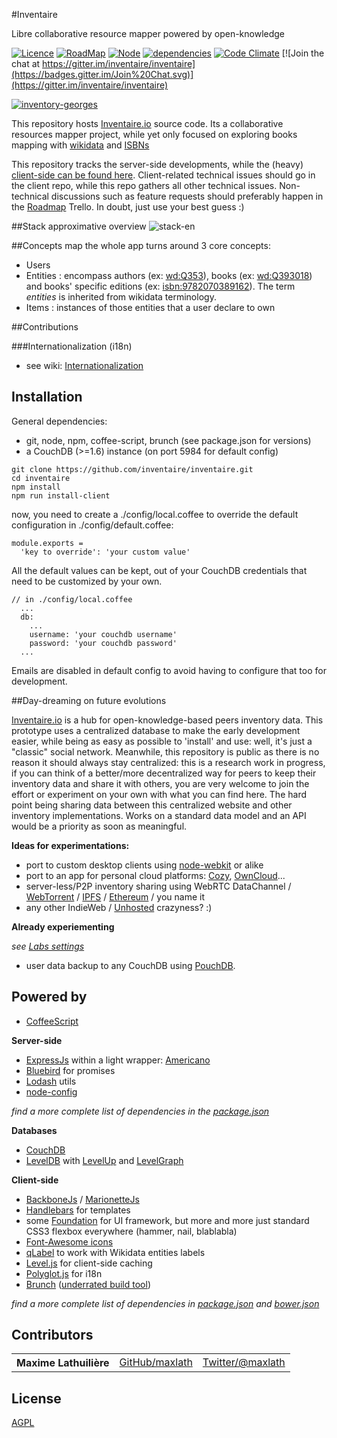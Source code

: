 #Inventaire

Libre collaborative resource mapper powered by open-knowledge

[![Licence](https://img.shields.io/badge/licence-AGPL3-blue.svg)](http://www.gnu.org/licenses/agpl-3.0.html)
[![RoadMap](https://img.shields.io/badge/roadmap-contributive-blue.svg)](https://trello.com/b/0lKcsZDj/inventaire-roadmap)
[![Node](https://img.shields.io/badge/node-v4.2.x-brightgreen.svg)](http://nodejs.org)
[![dependencies](https://david-dm.org/inventaire/inventaire.svg)](https://david-dm.org/inventaire/inventaire)
[![Code Climate](https://codeclimate.com/github/inventaire/inventaire/badges/gpa.svg)](https://codeclimate.com/github/inventaire/inventaire)
[![Join the chat at https://gitter.im/inventaire/inventaire](https://badges.gitter.im/Join%20Chat.svg)](https://gitter.im/inventaire/inventaire)

[![inventory-georges](http://profile.maxlath.eu/slides/backbone-meetup/img/inventory-georges.png)](https://inventaire.io)

This repository hosts [Inventaire.io](https://inventaire.io) source code. Its a collaborative resources mapper project, while yet only focused on exploring books mapping with [wikidata](https://wikidata.org/) and [ISBNs](https://en.wikipedia.org/wiki/International_Standard_Book_Number)

This repository tracks the server-side developments, while the (heavy) [client-side can be found here](https://github.com/inventaire/inventaire-client). Client-related technical issues should go in the client repo, while this repo gathers all other technical issues. Non-technical discussions such as feature requests should preferably happen in the [Roadmap](https://trello.com/b/0lKcsZDj/inventaire-roadmap) Trello. In doubt, just use your best guess :)

##Stack approximative overview
![stack-en](http://profile.maxlath.eu/slides/backbone-meetup/img/stack-en.jpg)

##Concepts map
the whole app turns around 3 core concepts:
- Users
- Entities : encompass authors (ex: [wd:Q353](https://inventaire.io/entity/wd:Q535)), books (ex: [wd:Q393018](https://inventaire.io/entity/wd:Q393018)) and books' specific editions (ex: [isbn:9782070389162](https://inventaire.io/entity/isbn:9782070389162)). The term *entities* is inherited from wikidata terminology.
- Items : instances of those entities that a user declare to own

##Contributions

###Internationalization (i18n)
* see wiki: [Internationalization](https://github.com/inventaire/inventaire/wiki/Internationalization)

## Installation

General dependencies:
- git, node, npm, coffee-script, brunch (see package.json for versions)
- a CouchDB (>=1.6) instance (on port 5984 for default config)

```
git clone https://github.com/inventaire/inventaire.git
cd inventaire
npm install
npm run install-client
```

now, you need to create a ./config/local.coffee to override the default configuration in ./config/default.coffee:
```
module.exports =
  'key to override': 'your custom value'
```

All the default values can be kept, out of your CouchDB credentials that need to be customized by your own.

```
// in ./config/local.coffee
  ...
  db:
    ...
    username: 'your couchdb username'
    password: 'your couchdb password'
  ...
```

Emails are disabled in default config to avoid having to configure that too for development.


##Day-dreaming on future evolutions

[Inventaire.io](https://inventaire.io) is a hub for open-knowledge-based peers inventory data. This prototype uses a centralized database to make the early development easier, while being as easy as possible to 'install' and use: well, it's just a "classic" social network. Meanwhile, this repository is public as there is no reason it should always stay centralized: this is a research work in progress, if you can think of a better/more decentralized way for peers to keep their inventory data and share it with others, you are very welcome to join the effort or experiment on your own with what you can find here. The hard point being sharing data between this centralized website and other inventory implementations. Works on a standard data model and an API would be a priority as soon as meaningful.

**Ideas for experimentations:**

- port to custom desktop clients using [node-webkit](https://github.com/rogerwang/node-webkit) or alike
- port to an app for personal cloud platforms: [Cozy](http://cozy.io), [OwnCloud](http://owncloud.org/)...
- server-less/P2P inventory sharing using WebRTC DataChannel / [WebTorrent](https://github.com/feross/webtorrent) / [IPFS](http://ipfs.io/) / [Ethereum](https://www.ethereum.org/) / you name it
- any other IndieWeb / [Unhosted](https://unhosted.org/) crazyness? :)

**Already experiementing**

*see [Labs settings](https://inventaire.io/settings/labs)*
- user data backup to any CouchDB using [PouchDB](http://pouchdb.com/).

## Powered by

- [CoffeeScript](http://coffeescript.org/)

**Server-side**
- [ExpressJs](http://expressjs.com/) within a light wrapper: [Americano](https://github.com/cozy/americano)
- [Bluebird](https://github.com/petkaantonov/bluebird) for promises
- [Lodash](http://lodash.com/) utils
- [node-config](https://github.com/lorenwest/node-config)


*find a more complete list of dependencies in the [package.json](https://github.com/inventaire/inventaire/blob/dev/package.json)*

**Databases**
- [CouchDB](http://couchdb.apache.org/)
- [LevelDB](http://leveldb.org/) with [LevelUp](https://github.com/rvagg/node-levelup) and [LevelGraph](https://github.com/mcollina/levelgraph)

**Client-side**
- [BackboneJs](http://backbonejs.org/) / [MarionetteJs](http://marionettejs.com/)
- [Handlebars](http://handlebarsjs.com/) for templates
- some [Foundation](http://foundation.zurb.com/) for UI framework, but more and more just standard CSS3 flexbox everywhere (hammer, nail, blablabla)
- [Font-Awesome icons](http://fortawesome.github.io/Font-Awesome/icons/)
- [qLabel](https://github.com/googleknowledge/qlabel/) to work with Wikidata entities labels
- [Level.js](https://github.com/maxogden/level.js) for client-side caching
- [Polyglot.js](http://airbnb.github.io/polyglot.js/) for i18n
- [Brunch](http://brunch.io/) ([underrated build tool](https://github.com/brunch/brunch-guide/blob/master/content/en/chapter01-whats-brunch.md))

*find a more complete list of dependencies in [package.json](https://github.com/inventaire/inventaire-client/blob/dev/package.json) and [bower.json](https://github.com/inventaire/inventaire-client/blob/dev/bower.json)*


## Contributors

<table><tbody>
<tr><th align="left">Maxime Lathuilière</th><td><a href="https://github.com/maxlath">GitHub/maxlath</a></td><td><a href="https://twitter.com/maxlath">Twitter/@maxlath</a></td></tr>
</tbody></table>


## License
[AGPL](LICENSE.md)